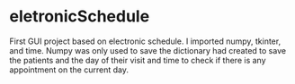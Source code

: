 # eletronicSchedule
First GUI project based on electronic schedule.
I imported numpy, tkinter, and time. Numpy was only used to save the dictionary had created to save the patients and the day of their visit
and time to check if there is any appointment on the current day.
